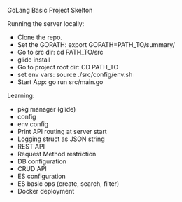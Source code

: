 GoLang Basic Project Skelton

Running the server locally:
  - Clone the repo.
  - Set the GOPATH: export GOPATH=PATH_TO/summary/
  - Go to src dir: cd PATH_TO/src
  - glide install
  - Go to project root dir: CD PATH_TO
  - set env vars: source ./src/config/env.sh
  - Start App: go run src/main.go



Learning:
  - pkg manager (glide)
  - config
  - env config
  - Print API routing at server start
  - Logging struct as JSON string
  - REST API
  - Request Method restriction
  - DB configuration
  - CRUD API
  - ES configuration
  - ES basic ops (create, search, filter)
  - Docker deployment
  